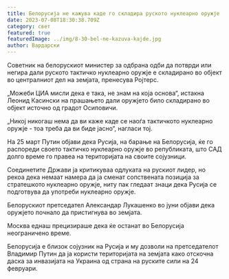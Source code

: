 ```yaml
---
title: Белорусија не кажува каде го складира руското нуклеарно оружје
date: 2023-07-08T18:30:38.709Z
category: свет
featured: true
featuredImage: ../img/8-30-bel-ne-kazuva-kajde.jpg
author: Вардарски
---
```

Советник на белорускиот министер за одбрана одби да потврди или негира дали руското тактичко нуклеарно оружје е складирано во објект во централниот дел на земјата, пренесува Ројтерс.

„Можеби ЦИА мисли дека е така, не знам на која основа“, истакна Леонид Касински на прашањето дали оружјето било складирано во објект источно од градот Осиповичи.

„Никој никогаш нема да ви каже каде се наоѓа тактичкото нуклеарно оружје - тоа треба да ви биде јасно“, нагласи тој.

На 25 март Путин објави дека Русија, на барање на Белорусија, ќе го распореди своето тактичко нуклеарно оружје во републиката, што САД долго време го правеа на територијата на своите сојузници.

Соединетите Држави ја критикуваа одлуката на рускиот лидер, но рекоа дека немаат намера да ја сменат сопствената позиција за стратешкото нуклеарно оружје, ниту пак гледаат знаци дека Русија се подготвува да употреби нуклеарно оружје.

Белорускиот претседател Александар Лукашенко во јуни објави дека оружјето почнало да пристигнува во земјата.

Москва еднаш прецизираше дека ќе останат во Белорусија неограничено време.

Белорусија е близок сојузник на Русија и му дозволи на претседателот Владимир Путин да ја користи територијата на земјата како отскочна даска за инвазијата на Украина од страна на руските сили на 24 февруари.